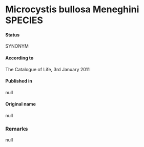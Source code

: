 # Microcystis bullosa Meneghini SPECIES

#### Status
SYNONYM

#### According to
The Catalogue of Life, 3rd January 2011

#### Published in
null

#### Original name
null

### Remarks
null